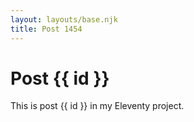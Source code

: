 ```yaml
---
layout: layouts/base.njk
title: Post 1454
---
```


# Post {{ id }}

This is post {{ id }} in my Eleventy project.
